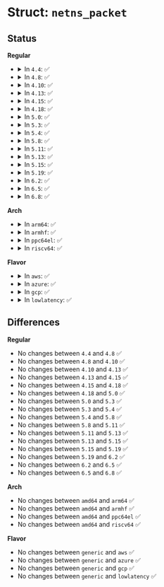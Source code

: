 # Struct: <code>netns_packet</code>

## Status
<b>Regular</b>
<ul>
<li>
<details>
<summary>In <code>4.4</code>: ✅</summary>

```c
struct netns_packet {
    struct mutex sklist_lock;
    struct hlist_head sklist;
};
```
</details>
</li>
<li>
<details>
<summary>In <code>4.8</code>: ✅</summary>

```c
struct netns_packet {
    struct mutex sklist_lock;
    struct hlist_head sklist;
};
```
</details>
</li>
<li>
<details>
<summary>In <code>4.10</code>: ✅</summary>

```c
struct netns_packet {
    struct mutex sklist_lock;
    struct hlist_head sklist;
};
```
</details>
</li>
<li>
<details>
<summary>In <code>4.13</code>: ✅</summary>

```c
struct netns_packet {
    struct mutex sklist_lock;
    struct hlist_head sklist;
};
```
</details>
</li>
<li>
<details>
<summary>In <code>4.15</code>: ✅</summary>

```c
struct netns_packet {
    struct mutex sklist_lock;
    struct hlist_head sklist;
};
```
</details>
</li>
<li>
<details>
<summary>In <code>4.18</code>: ✅</summary>

```c
struct netns_packet {
    struct mutex sklist_lock;
    struct hlist_head sklist;
};
```
</details>
</li>
<li>
<details>
<summary>In <code>5.0</code>: ✅</summary>

```c
struct netns_packet {
    struct mutex sklist_lock;
    struct hlist_head sklist;
};
```
</details>
</li>
<li>
<details>
<summary>In <code>5.3</code>: ✅</summary>

```c
struct netns_packet {
    struct mutex sklist_lock;
    struct hlist_head sklist;
};
```
</details>
</li>
<li>
<details>
<summary>In <code>5.4</code>: ✅</summary>

```c
struct netns_packet {
    struct mutex sklist_lock;
    struct hlist_head sklist;
};
```
</details>
</li>
<li>
<details>
<summary>In <code>5.8</code>: ✅</summary>

```c
struct netns_packet {
    struct mutex sklist_lock;
    struct hlist_head sklist;
};
```
</details>
</li>
<li>
<details>
<summary>In <code>5.11</code>: ✅</summary>

```c
struct netns_packet {
    struct mutex sklist_lock;
    struct hlist_head sklist;
};
```
</details>
</li>
<li>
<details>
<summary>In <code>5.13</code>: ✅</summary>

```c
struct netns_packet {
    struct mutex sklist_lock;
    struct hlist_head sklist;
};
```
</details>
</li>
<li>
<details>
<summary>In <code>5.15</code>: ✅</summary>

```c
struct netns_packet {
    struct mutex sklist_lock;
    struct hlist_head sklist;
};
```
</details>
</li>
<li>
<details>
<summary>In <code>5.19</code>: ✅</summary>

```c
struct netns_packet {
    struct mutex sklist_lock;
    struct hlist_head sklist;
};
```
</details>
</li>
<li>
<details>
<summary>In <code>6.2</code>: ✅</summary>

```c
struct netns_packet {
    struct mutex sklist_lock;
    struct hlist_head sklist;
};
```
</details>
</li>
<li>
<details>
<summary>In <code>6.5</code>: ✅</summary>

```c
struct netns_packet {
    struct mutex sklist_lock;
    struct hlist_head sklist;
};
```
</details>
</li>
<li>
<details>
<summary>In <code>6.8</code>: ✅</summary>

```c
struct netns_packet {
    struct mutex sklist_lock;
    struct hlist_head sklist;
};
```
</details>
</li>
</ul>
<b>Arch</b>
<ul>
<li>
<details>
<summary>In <code>arm64</code>: ✅</summary>

```c
struct netns_packet {
    struct mutex sklist_lock;
    struct hlist_head sklist;
};
```
</details>
</li>
<li>
<details>
<summary>In <code>armhf</code>: ✅</summary>

```c
struct netns_packet {
    struct mutex sklist_lock;
    struct hlist_head sklist;
};
```
</details>
</li>
<li>
<details>
<summary>In <code>ppc64el</code>: ✅</summary>

```c
struct netns_packet {
    struct mutex sklist_lock;
    struct hlist_head sklist;
};
```
</details>
</li>
<li>
<details>
<summary>In <code>riscv64</code>: ✅</summary>

```c
struct netns_packet {
    struct mutex sklist_lock;
    struct hlist_head sklist;
};
```
</details>
</li>
</ul>
<b>Flavor</b>
<ul>
<li>
<details>
<summary>In <code>aws</code>: ✅</summary>

```c
struct netns_packet {
    struct mutex sklist_lock;
    struct hlist_head sklist;
};
```
</details>
</li>
<li>
<details>
<summary>In <code>azure</code>: ✅</summary>

```c
struct netns_packet {
    struct mutex sklist_lock;
    struct hlist_head sklist;
};
```
</details>
</li>
<li>
<details>
<summary>In <code>gcp</code>: ✅</summary>

```c
struct netns_packet {
    struct mutex sklist_lock;
    struct hlist_head sklist;
};
```
</details>
</li>
<li>
<details>
<summary>In <code>lowlatency</code>: ✅</summary>

```c
struct netns_packet {
    struct mutex sklist_lock;
    struct hlist_head sklist;
};
```
</details>
</li>
</ul>

## Differences
<b>Regular</b>
<ul>
<li>
No changes between <code>4.4</code> and <code>4.8</code> ✅
</li>
<li>
No changes between <code>4.8</code> and <code>4.10</code> ✅
</li>
<li>
No changes between <code>4.10</code> and <code>4.13</code> ✅
</li>
<li>
No changes between <code>4.13</code> and <code>4.15</code> ✅
</li>
<li>
No changes between <code>4.15</code> and <code>4.18</code> ✅
</li>
<li>
No changes between <code>4.18</code> and <code>5.0</code> ✅
</li>
<li>
No changes between <code>5.0</code> and <code>5.3</code> ✅
</li>
<li>
No changes between <code>5.3</code> and <code>5.4</code> ✅
</li>
<li>
No changes between <code>5.4</code> and <code>5.8</code> ✅
</li>
<li>
No changes between <code>5.8</code> and <code>5.11</code> ✅
</li>
<li>
No changes between <code>5.11</code> and <code>5.13</code> ✅
</li>
<li>
No changes between <code>5.13</code> and <code>5.15</code> ✅
</li>
<li>
No changes between <code>5.15</code> and <code>5.19</code> ✅
</li>
<li>
No changes between <code>5.19</code> and <code>6.2</code> ✅
</li>
<li>
No changes between <code>6.2</code> and <code>6.5</code> ✅
</li>
<li>
No changes between <code>6.5</code> and <code>6.8</code> ✅
</li>
</ul>
<b>Arch</b>
<ul>
<li>
No changes between <code>amd64</code> and <code>arm64</code> ✅
</li>
<li>
No changes between <code>amd64</code> and <code>armhf</code> ✅
</li>
<li>
No changes between <code>amd64</code> and <code>ppc64el</code> ✅
</li>
<li>
No changes between <code>amd64</code> and <code>riscv64</code> ✅
</li>
</ul>
<b>Flavor</b>
<ul>
<li>
No changes between <code>generic</code> and <code>aws</code> ✅
</li>
<li>
No changes between <code>generic</code> and <code>azure</code> ✅
</li>
<li>
No changes between <code>generic</code> and <code>gcp</code> ✅
</li>
<li>
No changes between <code>generic</code> and <code>lowlatency</code> ✅
</li>
</ul>
